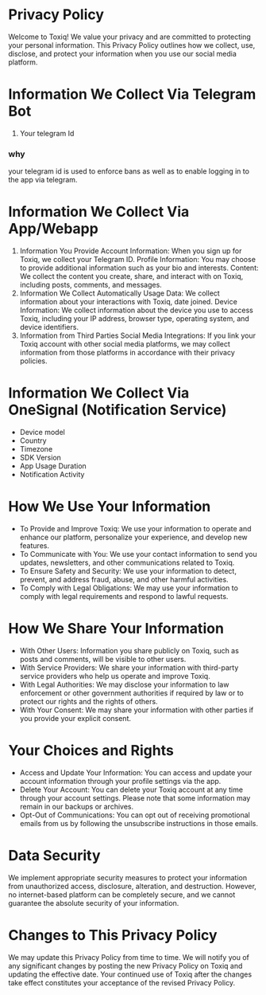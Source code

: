 # Privacy Policy
Welcome to Toxiq! We value your privacy and are committed to protecting your personal information. This Privacy Policy outlines how we collect, use, disclose, and protect your information when you use our social media platform.

# Information We Collect Via Telegram Bot
1. Your telegram Id
### why
your telegram id is used to enforce bans as well as to enable logging in to the app via telegram. 

# Information We Collect Via App/Webapp
1. Information You Provide
Account Information: When you sign up for Toxiq, we collect your Telegram ID.
Profile Information: You may choose to provide additional information such as your bio and interests.
Content: We collect the content you create, share, and interact with on Toxiq, including posts, comments, and messages.
2. Information We Collect Automatically
Usage Data: We collect information about your interactions with Toxiq, date joined.
Device Information: We collect information about the device you use to access Toxiq, including your IP address, browser type, operating system, and device identifiers.
3. Information from Third Parties
Social Media Integrations: If you link your Toxiq account with other social media platforms, we may collect information from those platforms in accordance with their privacy policies.

# Information We Collect Via OneSignal (Notification Service)
- Device model
- Country
- Timezone
- SDK Version
- App Usage Duration
- Notification Activity

# How We Use Your Information
- To Provide and Improve Toxiq: We use your information to operate and enhance our platform, personalize your experience, and develop new features.
- To Communicate with You: We use your contact information to send you updates, newsletters, and other communications related to Toxiq.
- To Ensure Safety and Security: We use your information to detect, prevent, and address fraud, abuse, and other harmful activities.
- To Comply with Legal Obligations: We may use your information to comply with legal requirements and respond to lawful requests.

# How We Share Your Information
- With Other Users: Information you share publicly on Toxiq, such as posts and comments, will be visible to other users.
- With Service Providers: We share your information with third-party service providers who help us operate and improve Toxiq.
- With Legal Authorities: We may disclose your information to law enforcement or other government authorities if required by law or to protect our rights and the rights of others.
- With Your Consent: We may share your information with other parties if you provide your explicit consent.

# Your Choices and Rights
- Access and Update Your Information: You can access and update your account information through your profile settings via the app.
- Delete Your Account: You can delete your Toxiq account at any time through your account settings. Please note that some information may remain in our backups or archives.
- Opt-Out of Communications: You can opt out of receiving promotional emails from us by following the unsubscribe instructions in those emails.

# Data Security
We implement appropriate security measures to protect your information from unauthorized access, disclosure, alteration, and destruction. However, no internet-based platform can be completely secure, and we cannot guarantee the absolute security of your information.

# Changes to This Privacy Policy
We may update this Privacy Policy from time to time. We will notify you of any significant changes by posting the new Privacy Policy on Toxiq and updating the effective date. Your continued use of Toxiq after the changes take effect constitutes your acceptance of the revised Privacy Policy.
